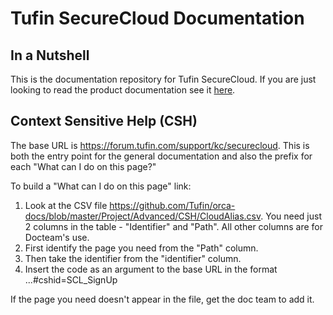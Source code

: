 # Tufin SecureCloud Documentation

## In a Nutshell 

This is the documentation repository for Tufin SecureCloud. If you are just looking to read the product documentation see it [here](https://forum.tufin.com/support/kc/R_securecloud). 

## Context Sensitive Help (CSH)
The base URL is https://forum.tufin.com/support/kc/securecloud. This is both the entry point for the general documentation and also the prefix for each "What can I do on this page?"

To build a "What can I do on this page" link:
1. Look at the CSV file https://github.com/Tufin/orca-docs/blob/master/Project/Advanced/CSH/CloudAlias.csv. You need just 2 columns in the table - "Identifier" and "Path". All other columns are for Docteam's use.
2. First identify the page you need from the "Path" column.
3. Then take the identifier from the "identifier" column.
4. Insert the code as an argument to the base URL in the format ...#cshid=SCL_SignUp

If the page you need doesn't appear in the file, get the doc team to add it.
